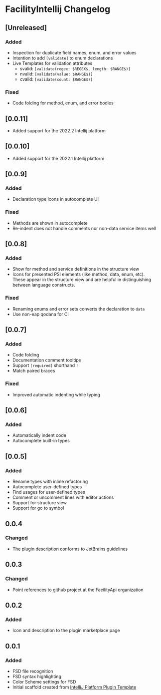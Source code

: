 <!-- Keep a Changelog guide -> https://keepachangelog.com -->

# FacilityIntellij Changelog

## [Unreleased]
### Added
- Inspection for duplicate field names, enum, and error values
- Intention to add `[validate]` to enum declarations
- Live Templates for validation attributes
  - svalid: `[validate(regex: $REGEX$, length: $RANGE$)]`
  - nvalid: `[validate(value: $RANGE$)]`
  - cvalid: `[validate(count: $RANGE$)]`

### Fixed
- Code folding for method, enum, and error bodies

## [0.0.11]
- Added support for the 2022.2 Intellij platform

## [0.0.10]
- Added support for the 2022.1 Intellij platform

## [0.0.9]
### Added
- Declaration type icons in autocomplete UI

### Fixed
- Methods are shown in autocomplete
- Re-indent does not handle comments nor non-data service items well

## [0.0.8]
### Added
- Show for method and service definitions in the structure view
- Icons for presented PSI elements (like method, data, enum, etc). <br/> These appear in the structure view and are helpful in distinguishing between language constructs.

### Fixed
- Renaming enums and error sets converts the declaration to `data`
- Use non-eap qodana for CI

## [0.0.7]
### Added
- Code folding
- Documentation comment tooltips
- Support `[required]` shorthand `!`
- Match paired braces

### Fixed
- Improved automatic indenting while typing

## [0.0.6]
### Added
- Automatically indent code
- Autocomplete built-in types

## [0.0.5]
### Added
- Rename types with inline refactoring
- Autocomplete user-defined types
- Find usages for user-defined types
- Comment or uncomment lines with editor actions
- Support for structure view
- Support for go to symbol

## 0.0.4
### Changed
- The plugin description conforms to JetBrains guidelines

## 0.0.3
### Changed
- Point references to github project at the FacilityApi organization

## 0.0.2
### Added
- Icon and description to the plugin marketplace page

## 0.0.1
### Added
- FSD file recognition
- FSD syntax highlighting
- Color Scheme settings for FSD
- Initial scaffold created from [IntelliJ Platform Plugin Template](https://github.com/JetBrains/intellij-platform-plugin-template)

